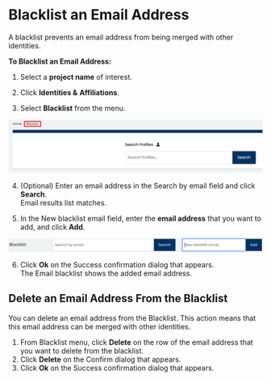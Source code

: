 # Blacklist an Email Address

A blacklist prevents an email address from being merged with other identities.

**To Blacklist an Email Address:**

 1. Select a **project name** of interest.

2. Click **Identities &** **Affiliations**.

3. Select **Blacklist** from the menu.

![Blacklist](../../.gitbook/assets/blacklist.png)

4. \(Optional\) Enter an email address in the Search by email field and click **Search**.  
Email results list matches.

5. In the New blacklist email field, enter the **email address** that you want to add, and click **Add**.

![](../../.gitbook/assets/18088287.png)

6. Click **Ok** on the Success confirmation dialog that appears.  
The Email blacklist shows the added email address.

## Delete an Email Address From the Blacklist <a id="BlacklistanEmailAddress-DeleteanEmailAddressFromtheBlacklist"></a>

You can delete an email address from the Blacklist. This action means that this email address can be merged with other identities.

1. From Blacklist menu, click **Delete** on the row of the email address that you want to delete from the blacklist.
2. Click **Delete** on the Confirm dialog that appears.
3. Click **Ok** on the Success confirmation dialog that appears.

